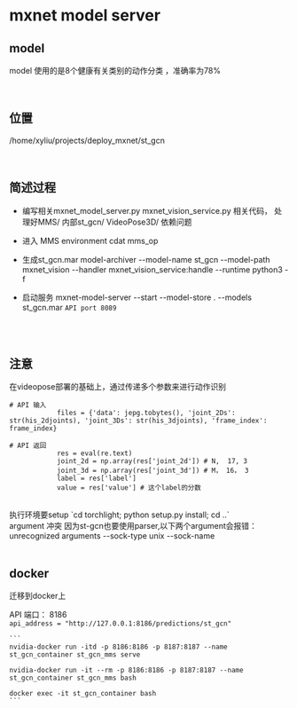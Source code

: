 # mxnet model server 

## model 
model 使用的是8个健康有关类别的动作分类 ，准确率为78% 

<br>

## 位置
/home/xyliu/projects/deploy_mxnet/st_gcn 

<br>

## 简述过程
- 编写相关mxnet_model_server.py mxnet_vision_service.py 相关代码， 处理好MMS/ 内部st_gcn/ VideoPose3D/ 依赖问题 
 
- 进入 MMS environment 
    cdat mms_op 
    
- 生成st_gcn.mar 
    model-archiver --model-name st_gcn --model-path mxnet_vision --handler mxnet_vision_service:handle --runtime python3 -f
    
- 启动服务
mxnet-model-server --start --model-store . --models st_gcn.mar  `API port 8089`  




<br>
<br>


## 注意

在videopose部署的基础上，通过传递多个参数来进行动作识别 

```
# API 输入
            files = {'data': jepg.tobytes(), 'joint_2Ds': str(his_2djoints), 'joint_3Ds': str(his_3djoints), 'frame_index': frame_index}

# API 返回 
            res = eval(re.text)
            joint_2d = np.array(res['joint_2d']) # N,  17, 3
            joint_3d = np.array(res['joint_3d']) # M， 16， 3
            label = res['label']
            value = res['value'] # 这个label的分数
``` 

<br> 
执行环境要setup 
`cd torchlight; python setup.py install; cd ..`   

<br> 
argument 冲突
因为st-gcn也要使用parser,以下两个argument会报错： unrecognized arguments
 --sock-type unix --sock-name

<br>
<br>

## docker 
迁移到docker上 

API 端口：  8186  
    `api_address = "http://127.0.0.1:8186/predictions/st_gcn"` 
    
    ```
    nvidia-docker run -itd -p 8186:8186 -p 8187:8187 --name st_gcn_container st_gcn_mms serve

    nvidia-docker run -it --rm -p 8186:8186 -p 8187:8187 --name st_gcn_container st_gcn_mms bash

    docker exec -it st_gcn_container bash
    ```